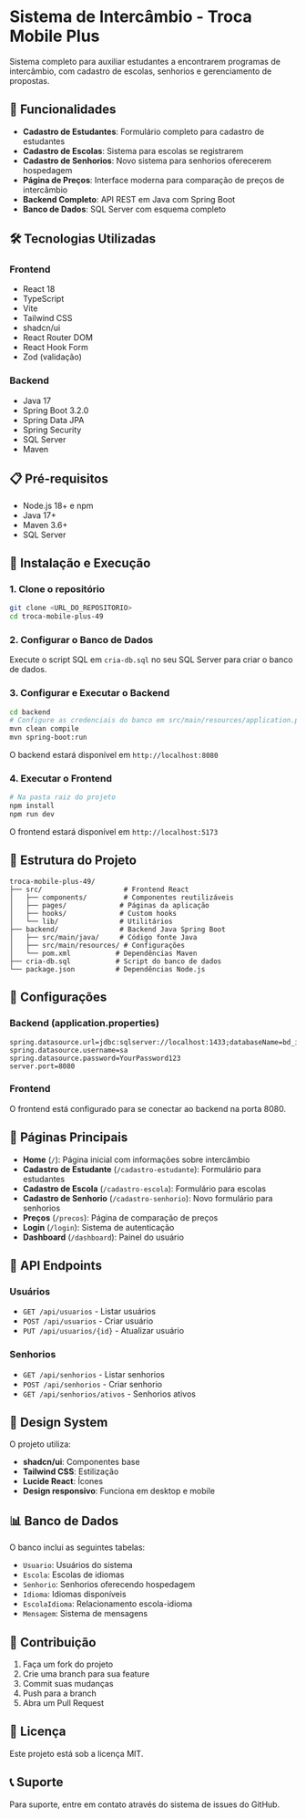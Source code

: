 # Sistema de Intercâmbio - Troca Mobile Plus

Sistema completo para auxiliar estudantes a encontrarem programas de intercâmbio, com cadastro de escolas, senhorios e gerenciamento de propostas.

## 🚀 Funcionalidades

- **Cadastro de Estudantes**: Formulário completo para cadastro de estudantes
- **Cadastro de Escolas**: Sistema para escolas se registrarem
- **Cadastro de Senhorios**: Novo sistema para senhorios oferecerem hospedagem
- **Página de Preços**: Interface moderna para comparação de preços de intercâmbio
- **Backend Completo**: API REST em Java com Spring Boot
- **Banco de Dados**: SQL Server com esquema completo

## 🛠️ Tecnologias Utilizadas

### Frontend
- React 18
- TypeScript
- Vite
- Tailwind CSS
- shadcn/ui
- React Router DOM
- React Hook Form
- Zod (validação)

### Backend
- Java 17
- Spring Boot 3.2.0
- Spring Data JPA
- Spring Security
- SQL Server
- Maven

## 📋 Pré-requisitos

- Node.js 18+ e npm
- Java 17+
- Maven 3.6+
- SQL Server

## 🚀 Instalação e Execução

### 1. Clone o repositório
```bash
git clone <URL_DO_REPOSITORIO>
cd troca-mobile-plus-49
```

### 2. Configurar o Banco de Dados
Execute o script SQL em `cria-db.sql` no seu SQL Server para criar o banco de dados.

### 3. Configurar e Executar o Backend
```bash
cd backend
# Configure as credenciais do banco em src/main/resources/application.properties
mvn clean compile
mvn spring-boot:run
```

O backend estará disponível em `http://localhost:8080`

### 4. Executar o Frontend
```bash
# Na pasta raiz do projeto
npm install
npm run dev
```

O frontend estará disponível em `http://localhost:5173`

## 📁 Estrutura do Projeto

```
troca-mobile-plus-49/
├── src/                    # Frontend React
│   ├── components/         # Componentes reutilizáveis
│   ├── pages/             # Páginas da aplicação
│   ├── hooks/             # Custom hooks
│   └── lib/               # Utilitários
├── backend/               # Backend Java Spring Boot
│   ├── src/main/java/     # Código fonte Java
│   ├── src/main/resources/ # Configurações
│   └── pom.xml           # Dependências Maven
├── cria-db.sql           # Script do banco de dados
└── package.json          # Dependências Node.js
```

## 🔧 Configurações

### Backend (application.properties)
```properties
spring.datasource.url=jdbc:sqlserver://localhost:1433;databaseName=bd_intercambio
spring.datasource.username=sa
spring.datasource.password=YourPassword123
server.port=8080
```

### Frontend
O frontend está configurado para se conectar ao backend na porta 8080.

## 📱 Páginas Principais

- **Home** (`/`): Página inicial com informações sobre intercâmbio
- **Cadastro de Estudante** (`/cadastro-estudante`): Formulário para estudantes
- **Cadastro de Escola** (`/cadastro-escola`): Formulário para escolas
- **Cadastro de Senhorio** (`/cadastro-senhorio`): Novo formulário para senhorios
- **Preços** (`/precos`): Página de comparação de preços
- **Login** (`/login`): Sistema de autenticação
- **Dashboard** (`/dashboard`): Painel do usuário

## 🔌 API Endpoints

### Usuários
- `GET /api/usuarios` - Listar usuários
- `POST /api/usuarios` - Criar usuário
- `PUT /api/usuarios/{id}` - Atualizar usuário

### Senhorios
- `GET /api/senhorios` - Listar senhorios
- `POST /api/senhorios` - Criar senhorio
- `GET /api/senhorios/ativos` - Senhorios ativos

## 🎨 Design System

O projeto utiliza:
- **shadcn/ui**: Componentes base
- **Tailwind CSS**: Estilização
- **Lucide React**: Ícones
- **Design responsivo**: Funciona em desktop e mobile

## 📊 Banco de Dados

O banco inclui as seguintes tabelas:
- `Usuario`: Usuários do sistema
- `Escola`: Escolas de idiomas
- `Senhorio`: Senhorios oferecendo hospedagem
- `Idioma`: Idiomas disponíveis
- `EscolaIdioma`: Relacionamento escola-idioma
- `Mensagem`: Sistema de mensagens

## 🤝 Contribuição

1. Faça um fork do projeto
2. Crie uma branch para sua feature
3. Commit suas mudanças
4. Push para a branch
5. Abra um Pull Request

## 📄 Licença

Este projeto está sob a licença MIT.

## 📞 Suporte

Para suporte, entre em contato através do sistema de issues do GitHub.
